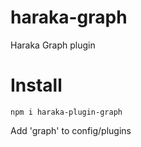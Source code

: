 # haraka-graph



Haraka Graph plugin

# Install

````
npm i haraka-plugin-graph
````

Add 'graph' to config/plugins

